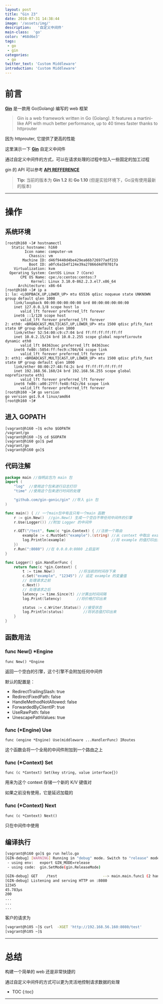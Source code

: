 ```yaml
---
layout: post
title: "Gin 23"
date: 2018-07-31 14:38:44
image: '/assets/img/'
description:   '自定义中间件'
main-class:  'go'
color: '#68d6e3'
tags:
 - go
 - gin
categories: 
 - go
twitter_text: 'Custom Middleware'
introduction: 'Custom Middleware'
---
```


# 前言 #


**[Gin][gin]** 是一款用 Go(Golang) 编写的 web 框架

>Gin is a web framework written in Go (Golang). It features a martini-like API with much better performance, up to 40 times faster thanks to httprouter

因为 httprouter, 它提供了更高的性能

这里演示一下 **[Gin][gin]** 自定义中间件

通过自定义中间件的方式，可以在请求处理的过程中加入一些固定的加工过程

gin 的 API 可以参考 **[API REFFERENCE][gin_api_doc]**

> **Tip:** 当前的版本为 **Gin 1.2** 和 **Go 1.10** (但是实验环境下，Go没有使用最新的版本)

---

# 操作 #

## 系统环境 ##

~~~
[root@h160 ~]# hostnamectl 
   Static hostname: h160
         Icon name: computer-vm
           Chassis: vm
        Machine ID: d46f9440d4be429ea66b726977adf233
           Boot ID: a0fc6a1b4f124e39a27866d4df0701fa
    Virtualization: kvm
  Operating System: CentOS Linux 7 (Core)
       CPE OS Name: cpe:/o:centos:centos:7
            Kernel: Linux 3.10.0-862.2.3.el7.x86_64
      Architecture: x86-64
[root@h160 ~]# ip a 
1: lo: <LOOPBACK,UP,LOWER_UP> mtu 65536 qdisc noqueue state UNKNOWN group default qlen 1000
    link/loopback 00:00:00:00:00:00 brd 00:00:00:00:00:00
    inet 127.0.0.1/8 scope host lo
       valid_lft forever preferred_lft forever
    inet6 ::1/128 scope host 
       valid_lft forever preferred_lft forever
2: eth0: <BROADCAST,MULTICAST,UP,LOWER_UP> mtu 1500 qdisc pfifo_fast state UP group default qlen 1000
    link/ether 52:54:00:c9:c7:04 brd ff:ff:ff:ff:ff:ff
    inet 10.0.2.15/24 brd 10.0.2.255 scope global noprefixroute dynamic eth0
       valid_lft 84363sec preferred_lft 84363sec
    inet6 fe80::5054:ff:fec9:c704/64 scope link 
       valid_lft forever preferred_lft forever
3: eth1: <BROADCAST,MULTICAST,UP,LOWER_UP> mtu 1500 qdisc pfifo_fast state UP group default qlen 1000
    link/ether 08:00:27:48:f4:2c brd ff:ff:ff:ff:ff:ff
    inet 192.168.56.160/24 brd 192.168.56.255 scope global noprefixroute eth1
       valid_lft forever preferred_lft forever
    inet6 fe80::a00:27ff:fe48:f42c/64 scope link 
       valid_lft forever preferred_lft forever
[root@h160 ~]# go version
go version go1.9.4 linux/amd64
[root@h160 ~]#
~~~

## 进入 GOPATH ##

~~~
[vagrant@h160 ~]$ echo $GOPATH
/vagrant/go
[vagrant@h160 ~]$ cd $GOPATH
[vagrant@h160 go]$ pwd
/vagrant/go
[vagrant@h160 go]$ 
~~~

## 代码注解 ##

~~~go
package main //指明此包为 main 包
import (
	"log"  //使用这个包来进行日志打印
	"time" //使用这个包来进行时间的处理

	"github.com/gin-gonic/gin" //导入 gin 包
)

func main() { // 一个main包中有且只有一个main 函数
	r := gin.New()  //gin.New() 生成一个空白不带任何中间件的引擎
	r.Use(Logger()) //附加 Logger 的中间件

	r.GET("/test", func(c *gin.Context) { //注册一个路由
		example := c.MustGet("example").(string) //从 context 中取出 example 这个值，转化成 string 交给 example
		log.Println(example)                     //将 example 的值打印出来
	})
	r.Run(":8080") //在 0.0.0.0:8080 上启监听
}

func Logger() gin.HandlerFunc {
	return func(c *gin.Context) {
		t := time.Now()           //将当前的时间存下来
		c.Set("example", "12345") // 设定 example 的变量值
		// 处理请求之前
		c.Next()
		// 处理请求之后
		latency := time.Since(t) //计算出时间间隔
		log.Print(latency)       //将价格打印出来

		status := c.Writer.Status() //接受状态
		log.Println(status)         //将状态值打印出来
	}
}
~~~

## 函数用法 ##


### func New() *Engine ###

~~~
func New() *Engine
~~~

返回一个空白的引擎，这个引擎不会附加任何中间件

默认的配置是：

- RedirectTrailingSlash: true 
- RedirectFixedPath: false
- HandleMethodNotAllowed: false 
- ForwardedByClientIP: true 
- UseRawPath: false 
- UnescapePathValues: true

### func (*Engine) Use ###

~~~
func (engine *Engine) Use(middleware ...HandlerFunc) IRoutes
~~~

这个函数会将一个全局的中间件附加到一个路由之上

### func (*Context) Set ###

~~~
func (c *Context) Set(key string, value interface{})
~~~

用来为这个 context 存储一个新的 K/V 键值对

如果之前没有使用，它是延迟加载的

### func (*Context) Next ###

~~~
func (c *Context) Next()
~~~

只在中间件中使用






## 编译执行

~~~bash
[vagrant@h160 go]$ go run hello.go
[GIN-debug] [WARNING] Running in "debug" mode. Switch to "release" mode in production.
 - using env:	export GIN_MODE=release
 - using code:	gin.SetMode(gin.ReleaseMode)

[GIN-debug] GET    /test                     --> main.main.func1 (2 handlers)
[GIN-debug] Listening and serving HTTP on :8080
12345
45.783µs
200
...
...
...
~~~

客户的请求为

~~~bash
[vagrant@h105 ~]$ curl  -XGET 'http://192.168.56.160:8080/test'
[vagrant@h105 ~]$ 
~~~

---

# 总结 #

构建一个简单的 web 还是非常快捷的

通过自定义中间件的方式可以更为灵活地控制请求数据的处理

* TOC
{:toc}

---

[gin]:https://github.com/gin-gonic/gin
[gin_api_doc]:https://godoc.org/github.com/gin-gonic/gin
[validator]:https://godoc.org/gopkg.in/go-playground/validator.v8






